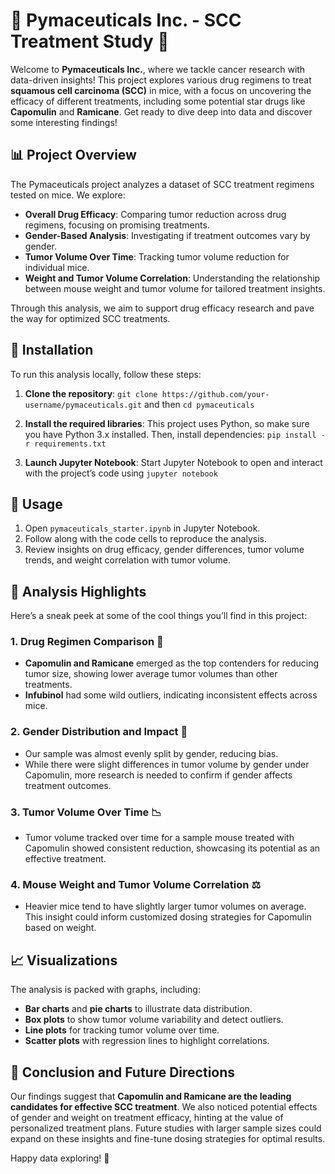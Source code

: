 # 🧬 Pymaceuticals Inc. - SCC Treatment Study 🧬

Welcome to **Pymaceuticals Inc.**, where we tackle cancer research with data-driven insights! This project explores various drug regimens to treat **squamous cell carcinoma (SCC)** in mice, with a focus on uncovering the efficacy of different treatments, including some potential star drugs like **Capomulin** and **Ramicane**. Get ready to dive deep into data and discover some interesting findings!

## 📊 Project Overview

The Pymaceuticals project analyzes a dataset of SCC treatment regimens tested on mice. We explore:
- **Overall Drug Efficacy**: Comparing tumor reduction across drug regimens, focusing on promising treatments.
- **Gender-Based Analysis**: Investigating if treatment outcomes vary by gender.
- **Tumor Volume Over Time**: Tracking tumor volume reduction for individual mice.
- **Weight and Tumor Volume Correlation**: Understanding the relationship between mouse weight and tumor volume for tailored treatment insights.

Through this analysis, we aim to support drug efficacy research and pave the way for optimized SCC treatments. 

## 🧰 Installation

To run this analysis locally, follow these steps:

1. **Clone the repository**: `git clone https://github.com/your-username/pymaceuticals.git` and then `cd pymaceuticals`

2. **Install the required libraries**: This project uses Python, so make sure you have Python 3.x installed. Then, install dependencies: `pip install -r requirements.txt`

3. **Launch Jupyter Notebook**: Start Jupyter Notebook to open and interact with the project’s code using `jupyter notebook`

## 🚀 Usage

1. Open `pymaceuticals_starter.ipynb` in Jupyter Notebook.
2. Follow along with the code cells to reproduce the analysis.
3. Review insights on drug efficacy, gender differences, tumor volume trends, and weight correlation with tumor volume.

## 🔬 Analysis Highlights

Here’s a sneak peek at some of the cool things you’ll find in this project:

### 1. **Drug Regimen Comparison** 🧪
   - **Capomulin and Ramicane** emerged as the top contenders for reducing tumor size, showing lower average tumor volumes than other treatments.
   - **Infubinol** had some wild outliers, indicating inconsistent effects across mice.

### 2. **Gender Distribution and Impact** 🚻
   - Our sample was almost evenly split by gender, reducing bias.
   - While there were slight differences in tumor volume by gender under Capomulin, more research is needed to confirm if gender affects treatment outcomes.

### 3. **Tumor Volume Over Time** 📉
   - Tumor volume tracked over time for a sample mouse treated with Capomulin showed consistent reduction, showcasing its potential as an effective treatment.

### 4. **Mouse Weight and Tumor Volume Correlation** ⚖️
   - Heavier mice tend to have slightly larger tumor volumes on average. This insight could inform customized dosing strategies for Capomulin based on weight.

## 📈 Visualizations 

The analysis is packed with graphs, including:
- **Bar charts** and **pie charts** to illustrate data distribution.
- **Box plots** to show tumor volume variability and detect outliers.
- **Line plots** for tracking tumor volume over time.
- **Scatter plots** with regression lines to highlight correlations.

## 📝 Conclusion and Future Directions

Our findings suggest that **Capomulin and Ramicane are the leading candidates for effective SCC treatment**. We also noticed potential effects of gender and weight on treatment efficacy, hinting at the value of personalized treatment plans. Future studies with larger sample sizes could expand on these insights and fine-tune dosing strategies for optimal results.

Happy data exploring! 🎉
